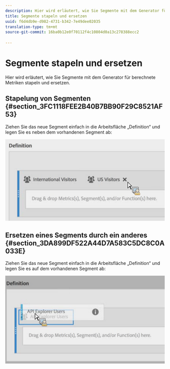 ```yaml
---
description: Hier wird erläutert, wie Sie Segmente mit dem Generator für berechnete Metriken stapeln und ersetzen.
title: Segmente stapeln und ersetzen
uuid: f6d4db9e-d982-4731-b342-7e49dee02035
translation-type: tm+mt
source-git-commit: 16ba0b12e0f70112f4c10804d0a13c278388ecc2

---
```



# Segmente stapeln und ersetzen

Hier wird erläutert, wie Sie Segmente mit dem Generator für berechnete Metriken stapeln und ersetzen.

## Stapelung von Segmenten {#section_3FC1118FEE2B40B7BB90F29C8521AF53}

Ziehen Sie das neue Segment einfach in die Arbeitsfläche „Definition“ und legen Sie es neben dem vorhandenen Segment ab:

![](assets/cm_stack_seg.png)

## Ersetzen eines Segments durch ein anderes {#section_3DA899DF522A44D7A583C5DC8C0A033E}

Ziehen Sie das neue Segment einfach in die Arbeitsfläche „Definition“ und legen Sie es auf dem vorhandenen Segment ab:

![](assets/cm_replace_seg.png)

